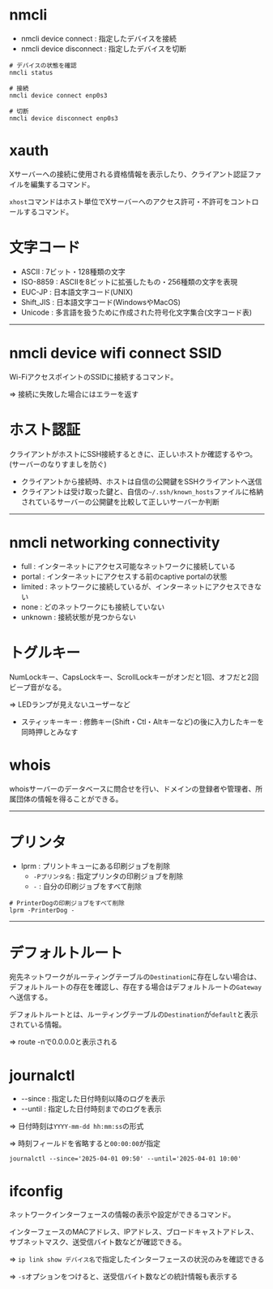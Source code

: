 # nmcli

- nmcli device connect : 指定したデバイスを接続
- nmcli device disconnect : 指定したデバイスを切断

```
# デバイスの状態を確認
nmcli status

# 接続
nmcli device connect enp0s3

# 切断
nmcli device disconnect enp0s3
```

# xauth

Xサーバーへの接続に使用される資格情報を表示したり、クライアント認証ファイルを編集するコマンド。

`xhost`コマンドはホスト単位でXサーバーへのアクセス許可・不許可をコントロールするコマンド。

# 文字コード

- ASCII : 7ビット・128種類の文字
- ISO-8859 : ASCIIを8ビットに拡張したもの・256種類の文字を表現
- EUC-JP : 日本語文字コード(UNIX)
- Shift_JIS : 日本語文字コード(WindowsやMacOS)
- Unicode : 多言語を扱うために作成された符号化文字集合(文字コード表)

---

# nmcli device wifi connect SSID

Wi-FiアクセスポイントのSSIDに接続するコマンド。

=> 接続に失敗した場合にはエラーを返す

# ホスト認証

クライアントがホストにSSH接続するときに、正しいホストか確認するやつ。(サーバーのなりすましを防ぐ)

- クライアントから接続時、ホストは自信の公開鍵をSSHクライアントへ送信
- クライアントは受け取った鍵と、自信の`~/.ssh/known_hosts`ファイルに格納されているサーバーの公開鍵を比較して正しいサーバーか判断

---

# nmcli networking connectivity

- full : インターネットにアクセス可能なネットワークに接続している
- portal : インターネットにアクセスする前のcaptive portalの状態
- limited : ネットワークに接続しているが、インターネットにアクセスできない
- none : どのネットワークにも接続していない
- unknown : 接続状態が見つからない

# トグルキー

NumLockキー、CapsLockキー、ScrollLockキーがオンだと1回、オフだと2回ビープ音がなる。

=> LEDランプが見えないユーザーなど

- スティッキーキー : 修飾キー(Shift・Ctl・Altキーなど)の後に入力したキーを同時押しとみなす

# whois

whoisサーバーのデータベースに問合せを行い、ドメインの登録者や管理者、所属団体の情報を得ることができる。

---

# プリンタ

- lprm : プリントキューにある印刷ジョブを削除
  - `-Pプリンタ名` : 指定プリンタの印刷ジョブを削除
  - `-` : 自分の印刷ジョブをすべて削除

```
# PrinterDogの印刷ジョブをすべて削除
lprm -PrinterDog -
```

---

# デフォルトルート

宛先ネットワークがルーティングテーブルの`Destination`に存在しない場合は、デフォルトルートの存在を確認し、存在する場合はデフォルトルートの`Gateway`へ送信する。

デフォルトルートとは、ルーティングテーブルの`Destination`が`default`と表示されている情報。

=> route -nで0.0.0.0と表示される

# journalctl

- --since : 指定した日付時刻以降のログを表示
- --until : 指定した日付時刻までのログを表示

=> 日付時刻は`YYYY-mm-dd hh:mm:ss`の形式

=> 時刻フィールドを省略すると`00:00:00`が指定

```
journalctl --since='2025-04-01 09:50' --until='2025-04-01 10:00'
```

# ifconfig

ネットワークインターフェースの情報の表示や設定ができるコマンド。

インターフェースのMACアドレス、IPアドレス、ブロードキャストアドレス、サブネットマスク、送受信バイト数などが確認できる。

=> `ip link show デバイス名`で指定したインターフェースの状況のみを確認できる

=> `-s`オプションをつけると、送受信バイト数などの統計情報も表示する

